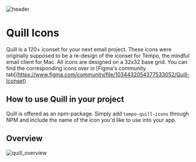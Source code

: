 ![header](https://user-images.githubusercontent.com/10330611/130638643-b85c8a19-11f2-4d7d-b098-d415807fbc9b.png)

# Quill Icons
Quill is a 120+ iconset for your next email project. These icons were originally supposed to be a re-design of the iconset for Tempo, the mindful email client for Mac. All icons are designed on a 32x32 base grid. You can find the corresponding icons over in [Figma's community tab[(https://www.figma.com/community/file/1034432054377533052/Quill-Iconset).

## How to use Quill in your project
Quill is offered as an npm-package. Simply add `tempo-quill-icons` through NPM and include the name of the icon you'd like to use into your app.

## Overview
![quill_overview](https://user-images.githubusercontent.com/10330611/131470588-5ea83cec-f92b-408c-823c-d47fde508076.png)
